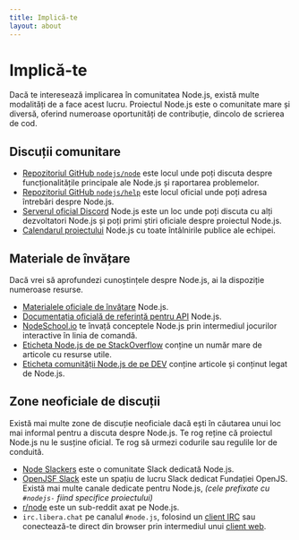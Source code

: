 ```yaml
---
title: Implică-te
layout: about
---
```


# Implică-te

Dacă te interesează implicarea în comunitatea Node.js, există multe modalități de a face acest lucru. Proiectul Node.js este o comunitate mare și diversă, oferind numeroase oportunități de contribuție, dincolo de scrierea de cod.

## Discuții comunitare

- [Repozitoriul GitHub `nodejs/node`](https://github.com/nodejs/node/issues) este locul unde poți discuta despre funcționalitățile principale ale Node.js și raportarea problemelor.
- [Repozitoriul GitHub `nodejs/help`](https://github.com/nodejs/help/issues) este locul oficial unde poți adresa întrebări despre Node.js.
- [Serverul oficial Discord](DISCORD_INVITE_PLACEHOLDER) Node.js este un loc unde poți discuta cu alți dezvoltatori Node.js și poți primi știri oficiale despre proiectul Node.js.
- [Calendarul proiectului](https://nodejs.org/calendar) Node.js cu toate întâlnirile publice ale echipei.

## Materiale de învățare

Dacă vrei să aprofundezi cunoștințele despre Node.js, ai la dispoziție numeroase resurse.

- [Materialele oficiale de învățare](https://nodejs.org/en/learn/) Node.js.
- [Documentația oficială de referință pentru API](https://nodejs.org/api/) Node.js.
- [NodeSchool.io](https://nodeschool.io/) te învață conceptele Node.js prin intermediul jocurilor interactive în linia de comandă.
- [Eticheta Node.js de pe StackOverflow](https://stackoverflow.com/questions/tagged/node.js) conține un număr mare de articole cu resurse utile.
- [Eticheta comunității Node.js de pe DEV](https://dev.to/t/node) conține articole și conținut legat de Node.js.

## Zone neoficiale de discuții

Există mai multe zone de discuție neoficiale dacă ești în căutarea unui loc mai informal pentru a discuta despre Node.js.
Te rog reține că proiectul Node.js nu le susține oficial. Te rog să urmezi codurile sau regulile lor de conduită.

- [Node Slackers](https://www.nodeslackers.com/) este o comunitate Slack dedicată Node.js.
- [OpenJSF Slack](https://slack-invite.openjsf.org/) este un spațiu de lucru Slack dedicat Fundației OpenJS. Există mai multe canale dedicate pentru Node.js, _(cele prefixate cu `#nodejs-` fiind specifice proiectului)_
- [r/node](https://www.reddit.com/r/node/) este un sub-reddit axat pe Node.js.
- `irc.libera.chat` pe canalul `#node.js`, folosind un [client IRC](https://en.wikipedia.org/wiki/Comparison_of_Internet_Relay_Chat_clients) sau conectează-te direct din browser prin intermediul unui [client web](https://kiwiirc.com/nextclient/).
